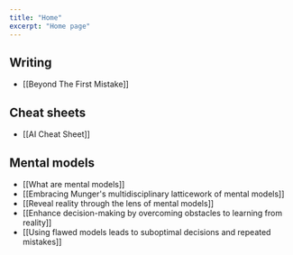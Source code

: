 ```yaml
---
title: "Home"
excerpt: "Home page"
---
```


## Writing
- [[Beyond The First Mistake]]

## Cheat sheets
- [[AI Cheat Sheet]]

## Mental models
- [[What are mental models]]
- [[Embracing Munger's multidisciplinary latticework of mental models]]
- [[Reveal reality through the lens of mental models]]
- [[Enhance decision-making by overcoming obstacles to learning from reality]]
- [[Using flawed models leads to suboptimal decisions and repeated mistakes]]